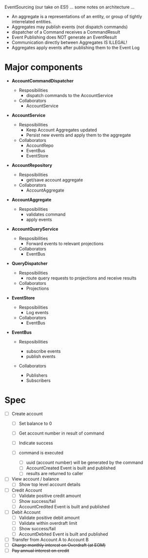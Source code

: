 EventSourcing (our take on ES!) ... some notes on architecture ...

- An aggregate is a representations of an entity, or group of tightly interrelated entities.
- Aggregates may publish events (not dispatch commands)
- dispatcher of a Command receives a CommandResult<T>
- Event Publishing does NOT generate an EventResult<T>
- Communication directly between Aggregates IS ILLEGAL!
- Aggregates apply events after publishing them to the Event Log

# Major components

- **AccountCommandDispatcher**
    - Resposibilities
        - dispatch commands to the AccountService
    - Collaborators
        - AccountService

- **AccountService**
    - Resposibilities
        - Keep Account Aggregates updated
        - Persist new events and apply them to the aggregate
    - Collaborators
        - AccountRepo
        - EventBus
        - EventStore

- **AccountRepository**
    - Resposibilities
        - get/save account aggregate
    - Collaborators
        - AccountAggregate

- **AccountAggregate**
    - Resposibilities
        - validates command
        - apply events

- **AccountQueryService**
    - Resposibilities
        - Forward events to relevant projections
    - Collaborators
        - EventBus

- **QueryDispatcher**
    - Resposibilities
        - route query requests to projections and receive results
    - Collaborators
        - Projections

- **EventStore**
    - Resposibilities
        - Log events
    - Collaborators
        - EventBus

- **EventBus**
    - Resposibilities
        - subscribe events
        - publish events

    - Collaborators
        - Publishers
        - Subscribers

# Spec

- [ ] Create account
    - [ ] Set balance to 0
    - [ ] Get account number in result of command
    - [ ] Indicate success

    - [ ] command is executed
        - [ ] uuid (account number) will be generated by the command
        - [ ] AccountCreated Event is built and published
        - [ ] results are returned to caller

- [ ] View account / balance
    - [ ] Show top level account details

- [ ] Credit Account
    - [ ] Validate positive credit amount
    - [ ] Show success/fail
    - [ ] AccountCredited Event is built and published

- [ ] Debit Account
    - [ ] Validate positive debit amount
    - [ ] Validate within overdraft limit
    - [ ] Show success/fail
    - [ ] AccountDebited Event is built and published

- [ ] Transfer from Account A to Account B
- [ ] ~~Charge monthly interest on Overdraft (at EOM)~~
- [ ] ~~Pay annual interest on credit~~
